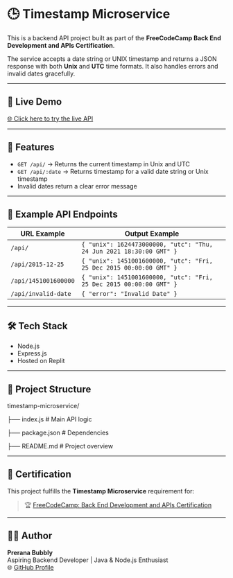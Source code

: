 # 🕒 Timestamp Microservice

This is a backend API project built as part of the **FreeCodeCamp Back End Development and APIs Certification**.

The service accepts a date string or UNIX timestamp and returns a JSON response with both **Unix** and **UTC** time formats. It also handles errors and invalid dates gracefully.

---

## 🔗 Live Demo

[🌐 Click here to try the live API](https://7606f898-8871-40ea-a1b6-14c3489d7ef5-00-flppw179tsjr.pike.replit.dev)

---

## 📌 Features

- `GET /api/` → Returns the current timestamp in Unix and UTC
- `GET /api/:date` → Returns timestamp for a valid date string or Unix timestamp
- Invalid dates return a clear error message

---

## 🧪 Example API Endpoints

| URL Example                                          | Output Example                                                      |
|------------------------------------------------------|-------------------------------------------------------------        |
| `/api/`                                              | `{ "unix": 1624473000000, "utc": "Thu, 24 Jun 2021 18:30:00 GMT" }` |
| `/api/2015-12-25`                                    | `{ "unix": 1451001600000, "utc": "Fri, 25 Dec 2015 00:00:00 GMT" }` |
| `/api/1451001600000`                                 | `{ "unix": 1451001600000, "utc": "Fri, 25 Dec 2015 00:00:00 GMT" }` |
| `/api/invalid-date`                                  | `{ "error": "Invalid Date" }`                                       |

---

## 🛠 Tech Stack

- Node.js
- Express.js
- Hosted on Replit

---

## 📁 Project Structure

timestamp-microservice/

├── index.js # Main API logic

├── package.json # Dependencies

├── README.md # Project overview




---

## 📜 Certification

This project fulfills the **Timestamp Microservice** requirement for:
> 🏆 [FreeCodeCamp: Back End Development and APIs Certification](https://www.freecodecamp.org/)

---

## 🙋‍♀️ Author

**Prerana Bubbly**  
Aspiring Backend Developer | Java & Node.js Enthusiast  
🌐 [GitHub Profile](https://github.com/preranababali)


